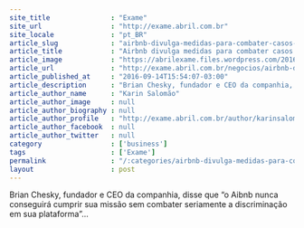 ```yaml
---
site_title               : "Exame"
site_url                 : "http://exame.abril.com.br"
site_locale              : "pt_BR"
article_slug             : "airbnb-divulga-medidas-para-combater-casos-de-preconceito"
article_title            : "Airbnb divulga medidas para combater casos de preconceito"
article_image            : "https://abrilexame.files.wordpress.com/2016/09/size_960_16_9_airbnb8.jpg?quality=70&strip=all&w=960"
article_url              : "http://exame.abril.com.br/negocios/airbnb-divulga-medidas-para-combater-casos-de-preconceito/"
article_published_at     : "2016-09-14T15:54:07-03:00"
article_description      : "Brian Chesky, fundador e CEO da companhia, disse que “o Aibnb nunca conseguirá cumprir sua missão sem combater seriamente a discriminação em sua plataforma”..."
article_author_name      : "Karin Salomão"
article_author_image     : null
article_author_biography : null
article_author_profile   : "http://exame.abril.com.br/author/karinsalomaoexame/"
article_author_facebook  : null
article_author_twitter   : null
category                 : ['business']
tags                     : ['Exame']
permalink                : "/:categories/airbnb-divulga-medidas-para-combater-casos-de-preconceito/"
layout                   : post
---
```


Brian Chesky, fundador e CEO da companhia, disse que “o Aibnb nunca conseguirá cumprir sua missão sem combater seriamente a discriminação em sua plataforma”...

